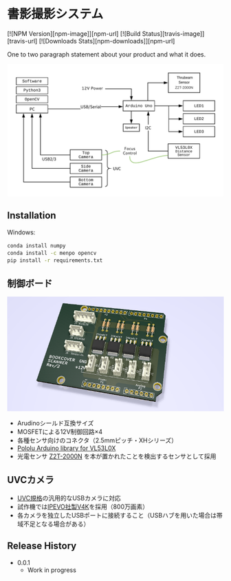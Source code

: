 # 書影撮影システム

[![NPM Version][npm-image]][npm-url]
[![Build Status][travis-image]][travis-url]
[![Downloads Stats][npm-downloads]][npm-url]

One to two paragraph statement about your product and what it does.

![](doc/diagram.png)

## Installation

Windows:

```sh
conda install numpy
conda install -c menpo opencv
pip install -r requirements.txt
```

## 制御ボード

![](doc/circuit.png)

- Arudinoシールド互換サイズ
- MOSFETによる12V制御回路×4
- 各種センサ向けのコネクタ（2.5mmピッチ・XHシリーズ）
- [Pololu Arduino library for VL53L0X](https://github.com/pololu/vl53l0x-arduino)
- 光電センサ [Z2T-2000N](https://www.optex-fa.jp/products/photo_sensor/amp/z_eco/index.html) を本が置かれたことを検出するセンサとして採用

## UVCカメラ

- [UVC規格](https://en.wikipedia.org/wiki/USB_video_device_class)の汎用的なUSBカメラに対応
- 試作機では[IPEVO社製V4K](https://www.ipevo.jp/v4k.html)を採用（800万画素）
- 各カメラを独立したUSBポートに接続すること（USBハブを用いた場合は帯域不足となる場合がある）

## Release History

* 0.0.1
    * Work in progress
